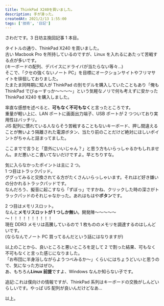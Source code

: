```yaml
---
title: ThinkPad X240を買いました。
description: 手が滑った。
createdAt: 2021/2/13 1:55:00
tags: ['技術', '日記']
---
```


さわだです。3 日坊主挽回記事 1 本目。

タイトルの通り、ThinkPad X240 を買いました。  
古い Macbook Pro を所持しているのですが、Linux を入れるにあたって苦戦する点が多いです。  
(キーボードの配列、デバイスにドライバが当たらない等々…)  
そこで、「クセの強くないノート PC」を目標にオークションサイトやフリマサイトを徘徊しておりました。  
たまたま同時期に知人が ThinkPad の別モデルを購入していたこともあり「俺も ThinkPad でびゅーすっか～～～～」という気軽なノリで何も考えずに安かった ThinkPad X240 を購入しました。

率直な感想を述べると、**可もなく不可もなく**と言ったところです。  
重量が軽い上に、LAN ポートに画面出力端子、USB ポートが 2 つついており実用性はバッチリ。  
JIS 配列に慣れている人ならそう苦戦することもないキーボード、押し間違えることが無いよう隔離された電源ボタン、当たり前のことだけど絶対にほしいポイントがちゃんと詰まってました。

ここまでで言うと「意外にいいじゃん？」と思う方もいらっしゃるかもしれません。まだ悪いとこ書いてないだけですよ。早とちりすな。

気に入らなかったポイントは主に 2 つ。  
1 つ目はトラックパッド。  
ググってみると交換されてる方がたくさんいらっしゃいます。それほど好き嫌いの分かれるトラックパッドです。  
なんだろう、擬音に起こすなら「ずぼっ」ですかね、クリックした時の深さがトラックパッドのそれじゃなかった。あれはもはや**ボタン**です。

2 つ目はメモリスロット。  
なんと**メモリスロットが 1 つしか無い**。開発陣～～～～～～！！！！！！！！！！  
現在 DDR3 メモリは高騰しているので 1 枚もののメモリを調達するのはしんどいです。  
(ならなんでノート PC 買ってるんだという話にはなりますが)

以上のことから、良いところと悪いところを足して 2 で割った結果、可もなく不可もなくと言った感じになりました。  
「お布団に半身浴しながらようつべみるか～」くらいにはちょうどいいと思うので、気になった方はぜひ。 \
あ、もちろん**Linux 前提**ですよ、Windows なんか知らない子です。

追記:これは僕向けの情報ですが、ThinkPad 系列はキーボードの交換がしんどいらしいです。やっぱ US 配列が良いんだけどなあ…

以上。
